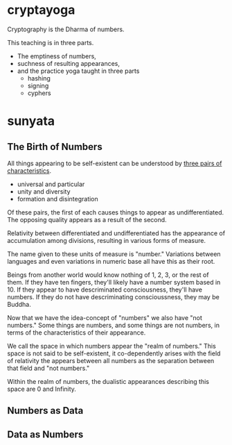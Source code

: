 # cryptayoga

Cryptography is the Dharma of numbers.

This teaching is in three parts.
* The emptiness of numbers,
* suchness of resulting appearances,
* and the practice yoga taught in three parts
   * hashing
   * signing
   * cyphers

# sunyata

## The Birth of Numbers

All things appearing to be self-existent can be understood by
[three pairs of characteristics](https://plumvillage.org/books/understanding-our-mind).

* universal and particular
* unity and diversity
* formation and disintegration

Of these pairs, the first of each causes things to appear as undifferentiated.
The opposing quality appears as a result of the second.

Relativity between differentiated and undifferentiated has the appearance
of accumulation among divisions, resulting in various forms of measure.

The name given to these units of measure is "number." Variations between languages
and even variations in numeric base all have this as their root.

Beings from another world would know nothing of 1, 2, 3, or the rest of them. If
they have ten fingers, they'll likely have a number system based in 10. If they
appear to have descriminated consciousness, they'll have numbers. If they do not 
have descriminating conscioussness, they may be Buddha.

Now that we have the idea-concept of "numbers" we also have "not numbers." Some
things are numbers, and some things are not numbers, in terms of the characteristics
of their appearance.

We call the space in which numbers appear the "realm of numbers." This space is
not said to be self-existent, it co-dependently arises with the field of relativity
the appears between all numbers as the separation between that field and "not numbers."

Within the realm of numbers, the dualistic appearances describing this space are 0 and Infinity.

## Numbers as Data



## Data as Numbers



